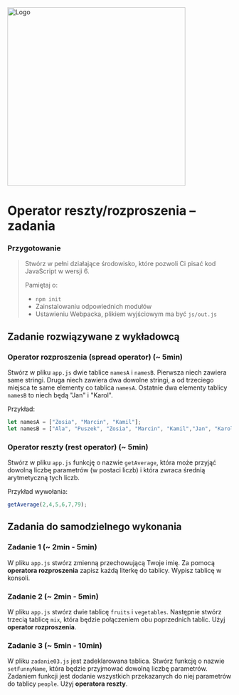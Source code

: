 <img alt="Logo" src="http://coderslab.pl/svg/logo-coderslab.svg" width="400">

# Operator reszty/rozproszenia &ndash; zadania

### Przygotowanie

> Stwórz w pełni działające środowisko, które pozwoli Ci pisać kod JavaScript w wersji 6.
>
> Pamiętaj o:
> - ```npm init```
> - Zainstalowaniu odpowiednich modułów
> - Ustawieniu Webpacka, plikiem  wyjściowym  ma być `js/out.js`

## Zadanie rozwiązywane z wykładowcą

### Operator rozproszenia (spread operator) (~ 5min)

Stwórz w pliku ```app.js``` dwie tablice ```namesA``` i ```namesB```. Pierwsza niech zawiera same stringi.
Druga niech zawiera dwa dowolne stringi, a od trzeciego miejsca te same elementy co tablica ```namesA```. Ostatnie dwa elementy tablicy ```namesB``` to niech będą "Jan" i  "Karol".

Przykład:

```JavaScript
let namesA = ["Zosia", "Marcin", "Kamil"];
let namesB = ["Ala", "Puszek", "Zosia", "Marcin", "Kamil","Jan", "Karol" ];
```

### Operator reszty (rest operator) (~ 5min)

Stwórz w pliku ```app.js``` funkcję o nazwie ```getAverage```, która może przyjąć dowolną liczbę parametrów (w postaci liczb) i która zwraca średnią arytmetyczną tych liczb.

Przykład wywołania:

```JavaScript
getAverage(2,4,5,6,7,79);
```

## Zadania do samodzielnego wykonania

### Zadanie 1 (~ 2min - 5min)

W pliku ```app.js``` stwórz zmienną przechowującą Twoje imię. Za pomocą **operatora rozproszenia** zapisz każdą literkę do tablicy.
Wypisz tablicę w konsoli.

### Zadanie 2 (~ 2min - 5min)

W pliku ```app.js``` stwórz dwie tablicę ```fruits``` i ```vegetables```. Następnie stwórz trzecią tablicę ```mix```, która będzie połączeniem obu poprzednich tablic. Użyj **operator rozproszenia**.

### Zadanie 3 (~ 5min - 10min)

W pliku ```zadanie03.js``` jest zadeklarowana tablica. Stwórz funkcję o nazwie ```setFunnyName```, która będzie przyjmować dowolną liczbę parametrów. Zadaniem funkcji jest dodanie wszystkich przekazanych do niej parametrów do tablicy ```people```. Użyj **operatora reszty**.
